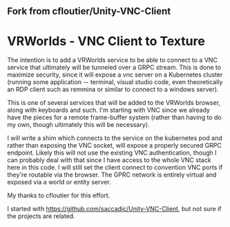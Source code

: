 ## Fork from cfloutier/Unity-VNC-Client

# VRWorlds - VNC Client to Texture

The intention is to add a VRWorlds service to be able to connect to a VNC service that ultimately will be tunneled over a GRPC stream.
This is done to maximize security, since it will expose a vnc server on a Kubernetes cluster (running some application -- terminal, visual studio code, even theoretically an RDP client such as remmina or similar to connect to a windows server).

This is one of several services that will be added to the VRWorlds browser, along with keyboards and such.   I'm starting with VNC since we already have the pieces for a remote frame-buffer system (rather than having to do my own, though ultimately this will be necessary).

I will write a shim which connects to the service on the kubernetes pod and rather than exposing the VNC socket, will expose a properly secured GRPC endpoint.   Likely this will not use the existing VNC authentication, though I can probably deal with that since I have access to the whole VNC stack here in this code.   I will still set the client connect to convention VNC ports if they're routable via the browser.   The GPRC network is entirely virtual and exposed via a world or entity server.

My thanks to cfloutier for this effort.

I started with https://github.com/saccadic/Unity-VNC-Client, but not sure if the projects are related.


 



